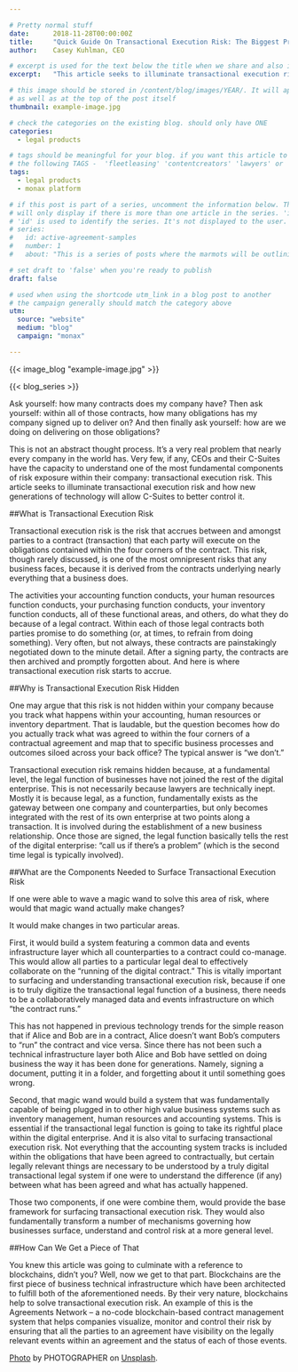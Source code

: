 ```yaml
---

# Pretty normal stuff
date:      2018-11-28T00:00:00Z
title:     "Quick Guide On Transactional Execution Risk: The Biggest Problem No Company Wants to Admit They Have"
author:    Casey Kuhlman, CEO

# excerpt is used for the text below the title when we share and also is the summary of the post on https://monax.io/blog
excerpt:   "This article seeks to illuminate transactional execution risk and how new generations of technology will allow C-Suites to better control it."

# this image should be stored in /content/blog/images/YEAR/. It will appear as a thumbnail on any listings,
# as well as at the top of the post itself
thumbnail: example-image.jpg

# check the categories on the existing blog. should only have ONE
categories:
  - legal products

# tags should be meaningful for your blog. if you want this article to show on a 'use case' page, you can use
# the following TAGS -  'fleetleasing' 'contentcreators' 'lawyers' or 'corporate'
tags:
  - legal products
  - monax platform

# if this post is part of a series, uncomment the information below. The 'article series' box
# will only display if there is more than one article in the series. 'id', 'number' and 'about' all must be present.
# 'id' is used to identify the series. It's not displayed to the user.
# series:
#   id: active-agreement-samples
#   number: 1
#   about: "This is a series of posts where the marmots will be outlining how the Monax Platform and the Agreements Network can be used in harmony to create the legal products of the future."

# set draft to 'false' when you're ready to publish
draft: false

# used when using the shortcode utm_link in a blog post to another
# the campaign generally should match the category above
utm:
  source: "website"
  medium: "blog"
  campaign: "monax"

---
```


<!-- In general the filename below should match thumbnail category above -->
{{< image_blog "example-image.jpg" >}}

<!-- if this article is part of a series, related articles will automatically appear here -->
{{< blog_series >}}

<!-- Content markdown here - first title on page is auto generated from title in frontmatter -->
Ask yourself: how many contracts does my company have? Then ask yourself: within all of those contracts, how many obligations has my company signed up to deliver on? And then finally ask yourself: how are we doing on delivering on those obligations?

This is not an abstract thought process. It’s a very real problem that nearly every company in the world has. Very few, if any, CEOs and their C-Suites have the capacity to understand one of the most fundamental components of risk exposure within their company: transactional execution risk. This article seeks to illuminate transactional execution risk and how new generations of technology will allow C-Suites to better control it.

##What is Transactional Execution Risk

Transactional execution risk is the risk that accrues between and amongst parties to a contract (transaction) that each party will execute on the obligations contained within the four corners of the contract. This risk, though rarely discussed, is one of the most omnipresent risks that any business faces, because it is derived from the contracts underlying nearly everything that a business does.

The activities your accounting function conducts, your human resources function conducts, your purchasing function conducts, your inventory function conducts, all of these functional areas, and others, do what they do because of a legal contract. Within each of those legal contracts both parties promise to do something (or, at times, to refrain from doing something). Very often, but not always, these contracts are painstakingly negotiated down to the minute detail. After a signing party, the contracts are then archived and promptly forgotten about. And here is where transactional execution risk starts to accrue.

##Why is Transactional Execution Risk Hidden

One may argue that this risk is not hidden within your company because you track what happens within your accounting, human resources or inventory department. That is laudable, but the question becomes how do you actually track what was agreed to within the four corners of a contractual agreement and map that to specific business processes and outcomes siloed across your back office? The typical answer is “we don’t.”

Transactional execution risk remains hidden because, at a fundamental level, the legal function of businesses have not joined the rest of the digital enterprise. This is not necessarily because lawyers are technically inept. Mostly it is because legal, as a function, fundamentally exists as the gateway between one company and counterparties, but only becomes integrated with the rest of its own enterprise at two points along a transaction. It is involved during the establishment of a new business relationship. Once those are signed, the legal function basically tells the rest of the digital enterprise: “call us if there’s a problem” (which is the second time legal is typically involved).


##What are the Components Needed to Surface Transactional Execution Risk

If one were able to wave a magic wand to solve this area of risk, where would that magic wand actually make changes?

It would make changes in two particular areas.

First, it would build a system featuring a common data and events infrastructure layer which all counterparties to a contract could co-manage. This would allow all parties to a particular legal deal to effectively collaborate on the “running of the digital contract.” This is vitally important to surfacing and understanding transactional execution risk, because if one is to truly digitize the transactional legal function of a business, there needs to be a collaboratively managed data and events infrastructure on which “the contract runs.”

This has not happened in previous technology trends for the simple reason that if Alice and Bob are in a contract, Alice doesn’t want Bob’s computers to “run” the contract and vice versa. Since there has not been such a technical infrastructure layer both Alice and Bob have settled on doing business the way it has been done for generations. Namely, signing a document, putting it in a folder, and forgetting about it until something goes wrong.

Second, that magic wand would build a system that was fundamentally capable of being plugged in to other high value business systems such as inventory management, human resources and accounting systems. This is essential if the transactional legal function is going to take its rightful place within the digital enterprise. And it is also vital to surfacing transactional execution risk. Not everything that the accounting system tracks is included within the obligations that have been agreed to contractually, but certain legally relevant things are necessary to be understood by a truly digital transactional legal system if one were to understand the difference (if any) between what has been agreed and what has actually happened.

Those two components, if one were combine them, would provide the base framework for surfacing transactional execution risk. They would also fundamentally transform a number of mechanisms governing how businesses surface, understand and control risk at a more general level.

##How Can We Get a Piece of That

You knew this article was going to culminate with a reference to blockchains, didn’t you? Well, now we get to that part. Blockchains are the first piece of business technical infrastructure which have been architected to fulfill both of the aforementioned needs. By their very nature, blockchains help to solve transactional execution risk. An example of this is the Agreements Network – a no-code blockchain-based contract management system that helps companies visualize, monitor and control their risk by ensuring that all the parties to an agreement have visibility on the legally relevant events within an agreement and the status of each of those events.



<!-- IF NEEDED use the below. Unsplash is recommended for images that have the right licensing. This should be at the end of the post -->
[Photo](LINK) by PHOTOGRAPHER on [Unsplash](https://unsplash.com).
